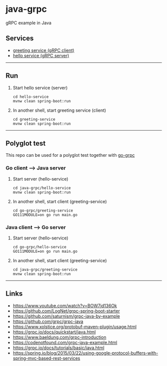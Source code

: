 
# java-grpc
gRPC example in Java

## Services

- [greeting service (gRPC client)](greeting-service)
- [hello service (gRPC server)](hello-service)

---

## Run

1. Start hello service (server)
	```shell
	cd hello-service
	mvnw clean spring-boot:run
	```

2. In another shell, start greeting service (client)
	```shell
	cd greeting-service
	mvnw clean spring-boot:run
	```

---

## Polyglot test

This repo can be used for a polyglot test together with [go-grpc](https://github.com/bygui86/go-grpc)

### Go client --> Java server

1. Start server (hello-service)
	```shell
	cd java-grpc/hello-service
	mvnw clean spring-boot:run
	```

2. In another shell, start client (greeting-service)
	```shell
	cd go-grpc/greeting-service
	GO111MODULE=on go run main.go
	```

### Java client --> Go server

1. Start server (hello-service)
	```shell
	cd go-grpc/hello-service
	GO111MODULE=on go run main.go
	```

2. In another shell, start client (greeting-service)
	```shell
	cd java-grpc/greeting-service
	mvnw clean spring-boot:run
	```

---

## Links

- https://www.youtube.com/watch?v=BOW7jd136Ok
- https://github.com/LogNet/grpc-spring-boot-starter
- https://github.com/saturnism/grpc-java-by-example
- https://github.com/grpc/grpc-java
- https://www.xolstice.org/protobuf-maven-plugin/usage.html
- https://grpc.io/docs/quickstart/java.html
- https://www.baeldung.com/grpc-introduction
- https://codenotfound.com/grpc-java-example.html
- https://grpc.io/docs/tutorials/basic/java.html
- https://spring.io/blog/2015/03/22/using-google-protocol-buffers-with-spring-mvc-based-rest-services
